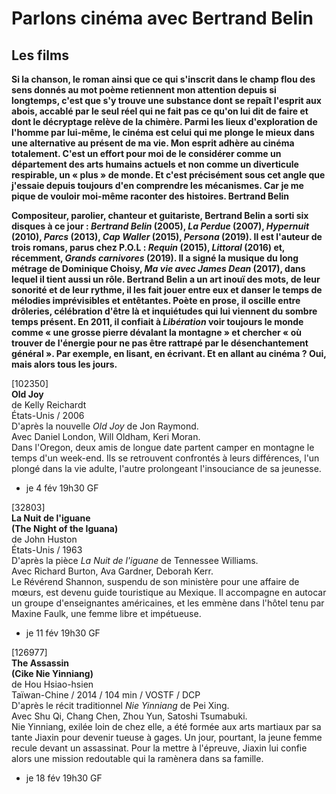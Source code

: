 # Parlons cinéma avec Bertrand Belin

## Les films

**Si la chanson, le roman ainsi que ce qui s'inscrit dans le champ flou des sens donnés au mot poème retiennent mon attention depuis si longtemps, c'est que s'y trouve une substance dont se repaît l'esprit aux abois, accablé par le seul réel qui ne fait pas ce qu'on lui dit de faire et dont le décryptage relève de la chimère. Parmi les lieux d'exploration de l'homme par lui-même, le cinéma est celui qui me plonge le mieux dans une alternative au présent de ma vie. Mon esprit adhère au cinéma totalement. C'est un effort pour moi de le considérer comme un département des arts humains actuels et non comme un diverticule respirable, un « plus » de monde. Et c'est précisément sous cet angle que j'essaie depuis toujours d'en comprendre les mécanismes. Car je me pique de vouloir moi-même raconter des histoires.
Bertrand Belin**

**Compositeur, parolier, chanteur et guitariste, Bertrand Belin a sorti six disques à ce jour : _Bertrand Belin_ (2005), _La Perdue_ (2007), _Hypernuit_ (2010), _Parcs_ (2013), _Cap Waller_ (2015), _Persona_ (2019). Il est l'auteur de trois romans, parus chez P.O.L : _Requin_ (2015), _Littoral_ (2016) et, récemment, _Grands carnivores_ (2019). Il a signé la musique du long métrage de Dominique Choisy, _Ma vie avec James Dean_ (2017), dans lequel il tient aussi un rôle. Bertrand Belin a un art inouï des mots, de leur sonorité et de leur rythme, il les fait jouer entre eux et danser le temps de mélodies imprévisibles et entêtantes. Poète en prose, il oscille entre drôleries, célébration d'être là et inquiétudes qui lui viennent du sombre temps présent. En 2011, il confiait à _Libération_ voir toujours le monde comme « une grosse pierre dévalant la montagne » et chercher « où trouver de l'énergie pour ne pas être rattrapé par le désenchantement général ». Par exemple, en lisant, en écrivant. Et en allant au cinéma ? Oui, mais alors tous les jours.**

[102350]  
**Old Joy**  
de Kelly Reichardt  
États-Unis / 2006  
D'après la nouvelle _Old Joy_ de Jon Raymond.  
Avec Daniel London, Will Oldham, Keri Moran.  
Dans l'Oregon, deux amis de longue date partent camper en montagne le temps d'un week-end. Ils se retrouvent confrontés à leurs différences, l'un plongé dans la vie adulte, l'autre prolongeant l'insouciance de sa jeunesse.

- je 4 fév 19h30 GF

[32803]  
**La Nuit de l'iguane**  
**(The Night of the Iguana)**  
de John Huston  
États-Unis / 1963  
D'après la pièce _La Nuit de l'iguane_ de Tennessee Williams.  
Avec Richard Burton, Ava Gardner, Deborah Kerr.  
Le Révérend Shannon, suspendu de son ministère pour une affaire de mœurs, est devenu guide touristique au Mexique. Il accompagne en autocar un groupe d'enseignantes américaines, et les emmène dans l'hôtel tenu par Maxine Faulk, une femme libre et impétueuse.

- je 11 fév 19h30 GF

[126977]  
**The Assassin**  
**(Cike Nie Yinniang)**  
de Hou Hsiao-hsien  
Taïwan-Chine / 2014 / 104 min / VOSTF / DCP  
D'après le récit traditionnel _Nie Yinniang_ de Pei Xing.  
Avec Shu Qi, Chang Chen, Zhou Yun, Satoshi Tsumabuki.  
Nie Yinniang, exilée loin de chez elle, a été formée aux arts martiaux par sa tante Jiaxin pour devenir tueuse à gages. Un jour, pourtant, la jeune femme recule devant un assassinat. Pour la mettre à l'épreuve, Jiaxin lui confie alors une mission redoutable qui la ramènera dans sa famille.

- je 18 fév 19h30 GF

